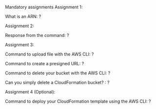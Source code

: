 Mandatory assignments
Assignment 1:

What is an ARN: ?

Assignment 2:

Response from the command: ?

Assignment 3:

Command to upload file with the AWS CLI: ?

Command to create a presigned URL: ?

Command to delete your bucket with the AWS CLI: ?

Can you simply delete a CloudFormation bucket? : ?

Assignment 4 (Optional):

Command to deploy your CloudFormation template using the AWS CLI: ?
